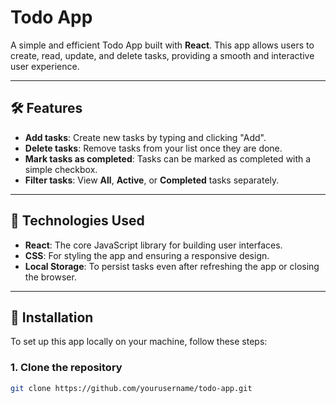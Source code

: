 # Todo App

A simple and efficient Todo App built with **React**. This app allows users to create, read, update, and delete tasks, providing a smooth and interactive user experience.

---

## 🛠 Features

- **Add tasks**: Create new tasks by typing and clicking "Add".
- **Delete tasks**: Remove tasks from your list once they are done.
- **Mark tasks as completed**: Tasks can be marked as completed with a simple checkbox.
- **Filter tasks**: View **All**, **Active**, or **Completed** tasks separately.

---

## 🚀 Technologies Used

- **React**: The core JavaScript library for building user interfaces.
- **CSS**: For styling the app and ensuring a responsive design.
- **Local Storage**: To persist tasks even after refreshing the app or closing the browser.

---

## 📝 Installation

To set up this app locally on your machine, follow these steps:

### 1. Clone the repository

```bash
git clone https://github.com/yourusername/todo-app.git

